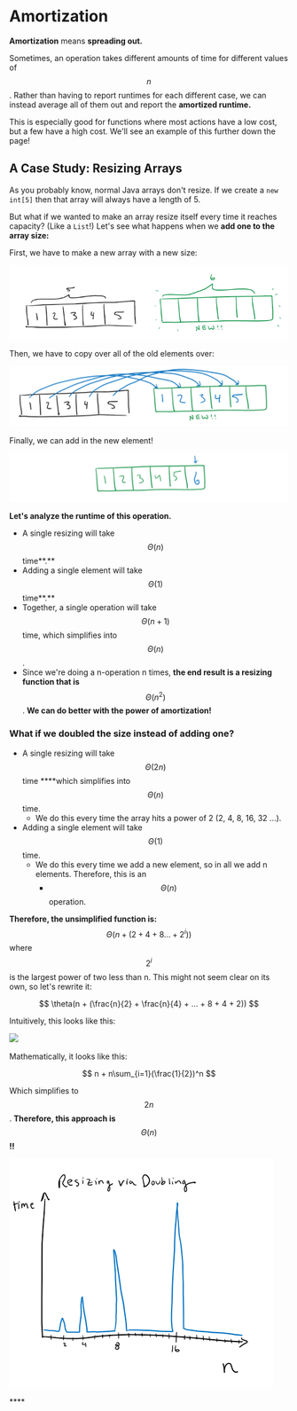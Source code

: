 # Amortization

**Amortization** means **spreading out.** 

Sometimes, an operation takes different amounts of time for different values of $$n$$. Rather than having to report runtimes for each different case, we can instead average all of them out and report the **amortized runtime.** 

This is especially good for functions where most actions have a low cost, but a few have a high cost. We'll see an example of this further down the page!

## A Case Study: Resizing Arrays

As you probably know, normal Java arrays don't resize. If we create a `new int[5]` then that array will always have a length of 5.

But what if we wanted to make an array resize itself every time it reaches capacity? \(Like a `List`!\) Let's see what happens when we **add one to the array size:**

First, we have to make a new array with a new size:

![](../.gitbook/assets/image%20%2819%29.png)

Then, we have to copy over all of the old elements over:

![](../.gitbook/assets/image%20%2813%29.png)

Finally, we can add in the new element!

![](../.gitbook/assets/image%20%288%29.png)

**Let's analyze the runtime of this operation.** 

* A single resizing will take $$\Theta(n)$$ time**.**
* Adding a single element will take $$\Theta(1)$$ time**.**
* Together, a single operation will take $$\Theta(n+1)$$ time, which simplifies into  $$\Theta(n)$$ .
* Since we're doing a n-operation n times, **the end result is a resizing function that is**$$\Theta(n^2)$$. **We can do better with the power of amortization!**

### **What if we doubled the size instead of adding one?**

* A single resizing will take $$\Theta(2n)$$ time ****which simplifies into $$\Theta(n)$$ time.
  * We do this every time the array hits a power of 2 \(2, 4, 8, 16, 32 ...\). 
* Adding a single element will take $$\Theta(1)$$ time.
  * We do this every time we add a new element, so in all we add n elements. Therefore, this is an 
    * $$\Theta(n) $$operation.

**Therefore, the unsimplified function is:** $$\Theta(n + (2 + 4 + 8  ... +2^i)) $$ where $$2^i$$ is the largest power of two less than n. This might not seem clear on its own, so let's rewrite it:

$$
\theta(n + (\frac{n}{2} + \frac{n}{4} + ... + 8 + 4 + 2))
$$

Intuitively, this looks like this:

![](https://www.interviewcake.com/images/svgs/amortized_analysis_m_over_8.svg?bust=205)

Mathematically, it looks like this:

$$
n + n\sum_{i=1}(\frac{1}{2})^n
$$

Which simplifies to $$2n$$ . **Therefore, this approach is** $$\Theta(n)$$ **!!**

![Runtime graph for increasing values of n when doubling.](../.gitbook/assets/image%20%2818%29.png)

\*\*\*\*

